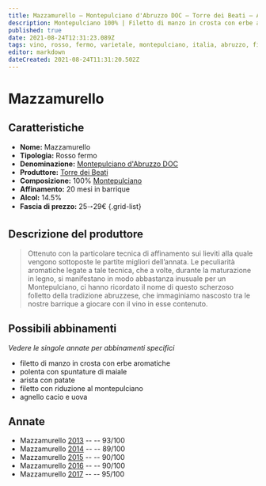 ```yaml
---
title: Mazzamurello – Montepulciano d'Abruzzo DOC – Torre dei Beati – Abruzzo (IT) – 25🠒29€ – 4★ - 5★
description: Montepulciano 100% | Filetto di manzo in crosta con erbe aromatiche – Polenta con spuntature di maiale – Arista con patate – Filetto con riduzione al montepulciano – Agnello cacio e uova
published: true
date: 2021-08-24T12:31:23.089Z
tags: vino, rosso, fermo, varietale, montepulciano, italia, abruzzo, filetto di manzo in crosta con erbe aromatiche, polenta con spuntature di maiale, arista con patate, filetto con riduzione al montepulciano, agnello cacio e uova, 25🠒29€, 5 stelle
editor: markdown
dateCreated: 2021-08-24T11:31:20.502Z
---
```


# Mazzamurello

## Caratteristiche
- **Nome:** Mazzamurello
- **Tipologia:** Rosso fermo
- **Denominazione:** [Montepulciano d'Abruzzo DOC](/denominazioni/Italia/Abruzzo/DOC/Montepulciano-d-Abruzzo) 
- **Produttore:** [Torre dei Beati](/produttori/Italia/Abruzzo/Torre-dei-Beati) 
- **Composizione:** 100% [Montepulciano](/vitigni/Italia/bacca-nera/montepulciano)
- **Affinamento:** 20 mesi in barrique
- **Alcol:** 14.5%
- **Fascia di prezzo:** 25🠒29€
{.grid-list}

## Descrizione del produttore

> Ottenuto con la particolare tecnica di affinamento sui lieviti alla quale vengono sottoposte le partite migliori dell’annata. Le peculiarità aromatiche legate a tale tecnica, che a volte, durante la maturazione in legno, si manifestano in modo abbastanza inusuale per un Montepulciano, ci hanno ricordato il nome di questo scherzoso folletto della tradizione abruzzese, che immaginiamo nascosto tra le nostre barrique a giocare con il vino in esse contenuto.

## Possibili abbinamenti
*Vedere le singole annate per abbinamenti specifici*

- filetto di manzo in crosta con erbe aromatiche
- polenta con spuntature di maiale
- arista con patate
- filetto con riduzione al montepulciano
- agnello cacio e uova

## Annate
- Mazzamurello [2013](/vini/Italia/Abruzzo/Torre-dei-Beati/Mazzamurello/2013) -- <span class="star-5"></span> -- 93/100
- Mazzamurello [2014](/vini/Italia/Abruzzo/Torre-dei-Beati/Mazzamurello/2014) -- <span class="star-4"></span> -- 89/100
- Mazzamurello [2015](/vini/Italia/Abruzzo/Torre-dei-Beati/Mazzamurello/2015) -- <span class="star-4"></span> -- 90/100
- Mazzamurello [2016](/vini/Italia/Abruzzo/Torre-dei-Beati/Mazzamurello/2016) -- <span class="star-4"></span> -- 90/100
- Mazzamurello [2017](/vini/Italia/Abruzzo/Torre-dei-Beati/Mazzamurello/2017) -- <span class="star-5"></span> -- 95/100




